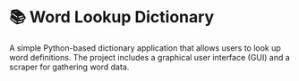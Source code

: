 # 📚 Word Lookup Dictionary
A simple Python-based dictionary application that allows users to look up word definitions. The project includes a graphical user interface (GUI) and a scraper for gathering word data.
